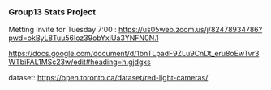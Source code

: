 ### Group13 Stats Project 

Metting Invite for Tuesday 7:00 : https://us05web.zoom.us/j/82478934786?pwd=okByL8Tuu56Ioz39obYxIUa3YNFN0N.1

https://docs.google.com/document/d/1bnTLpadF9ZLu9CnDt_eru8oEwTvr3WTbiFAL1MSc23w/edit#heading=h.gjdgxs

dataset: https://open.toronto.ca/dataset/red-light-cameras/

